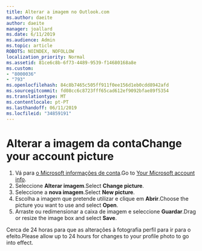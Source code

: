 ```yaml
---
title: Alterar a imagem no Outlook.com
ms.author: daeite
author: daeite
manager: joallard
ms.date: 6/11/2019
ms.audience: Admin
ms.topic: article
ROBOTS: NOINDEX, NOFOLLOW
localization_priority: Normal
ms.assetid: 81ce6c8b-6f73-4489-9539-f14680168a8e
ms.custom:
- "8000036"
- "793"
ms.openlocfilehash: 84c8b7465c505ff911f0ee156d1eb0cdd8942afd
ms.sourcegitcommit: fd08cc6c8723fff65cad612ef9092bfae89f5354
ms.translationtype: MT
ms.contentlocale: pt-PT
ms.lasthandoff: 06/11/2019
ms.locfileid: "34859191"
---
```

# <a name="change-your-account-picture"></a><span data-ttu-id="cce46-102">Alterar a imagem da conta</span><span class="sxs-lookup"><span data-stu-id="cce46-102">Change your account picture</span></span>

1. <span data-ttu-id="cce46-103">Vá para [o Microsoft informações de conta](https://go.microsoft.com/fwlink/p/?linkid=860841).</span><span class="sxs-lookup"><span data-stu-id="cce46-103">Go to [Your Microsoft account info](https://go.microsoft.com/fwlink/p/?linkid=860841).</span></span>
2. <span data-ttu-id="cce46-104">Seleccione **Alterar imagem**.</span><span class="sxs-lookup"><span data-stu-id="cce46-104">Select **Change picture**.</span></span>
3. <span data-ttu-id="cce46-105">Seleccione a **nova imagem**.</span><span class="sxs-lookup"><span data-stu-id="cce46-105">Select **New picture**.</span></span>
4. <span data-ttu-id="cce46-106">Escolha a imagem que pretende utilizar e clique em **Abrir**.</span><span class="sxs-lookup"><span data-stu-id="cce46-106">Choose the picture you want to use and select **Open**.</span></span>
5. <span data-ttu-id="cce46-107">Arraste ou redimensionar a caixa de imagem e seleccione **Guardar**.</span><span class="sxs-lookup"><span data-stu-id="cce46-107">Drag or resize the image box and select **Save**.</span></span>

<span data-ttu-id="cce46-108">Cerca de 24 horas para que as alterações à fotografia perfil para ir para o efeito.</span><span class="sxs-lookup"><span data-stu-id="cce46-108">Please allow up to 24 hours for changes to your profile photo to go into effect.</span></span>